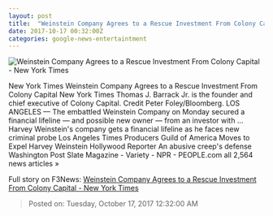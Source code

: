 ```yaml
---
layout: post
title:  "Weinstein Company Agrees to a Rescue Investment From Colony Capital - New York Times"
date: 2017-10-17 00:32:00Z
categories: google-news-entertaintment
---
```


![Weinstein Company Agrees to a Rescue Investment From Colony Capital - New York Times](https://static01.nyt.com/images/2017/10/17/business/17WEINSTEINDEAL/17colony1-facebookJumbo.jpg)

New York Times Weinstein Company Agrees to a Rescue Investment From Colony Capital New York Times Thomas J. Barrack Jr. is the founder and chief executive of Colony Capital. Credit Peter Foley/Bloomberg. LOS ANGELES — The embattled Weinstein Company on Monday secured a financial lifeline — and possible new owner — from an investor with ... Harvey Weinstein's company gets a financial lifeline as he faces new criminal probe Los Angeles Times Producers Guild of America Moves to Expel Harvey Weinstein Hollywood Reporter An abusive creep's defense Washington Post Slate Magazine - Variety - NPR - PEOPLE.com all 2,564 news articles »


Full story on F3News: [Weinstein Company Agrees to a Rescue Investment From Colony Capital - New York Times](http://www.f3nws.com/n/evQsCG)

> Posted on: Tuesday, October 17, 2017 12:32:00 AM
